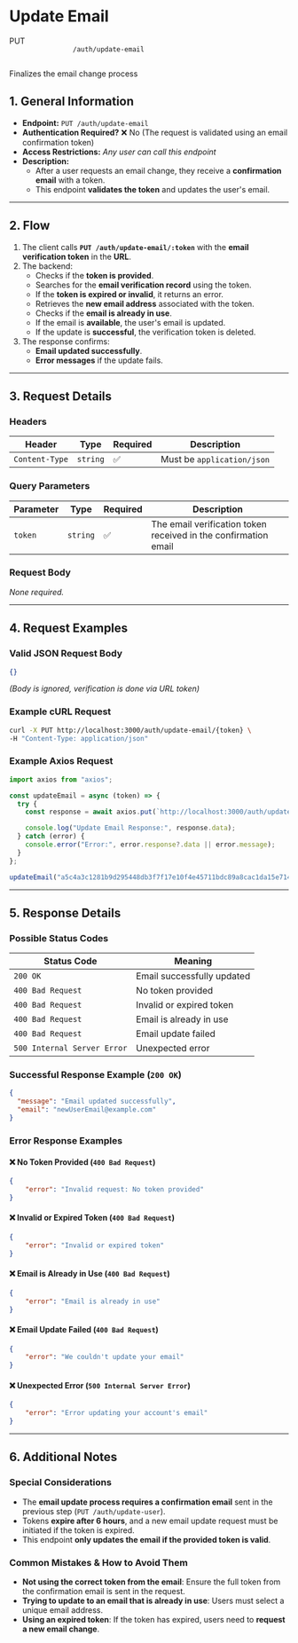 # **Update Email**  

<div class="route-container put">
    <div class="endpoint-main">
        <span class="endpoint-type">PUT</span>
        <code class="endpoint-code">
                /auth/update-email
        </code>
    </div>
    <p class="endpoint-description">Finalizes the email change process</p>
</div>


## **1. General Information**
- **Endpoint:** `PUT /auth/update-email`
- **Authentication Required?** ❌ No (The request is validated using an email confirmation token)
- **Access Restrictions:** _Any user can call this endpoint_
- **Description:**  
  - After a user requests an email change, they receive a **confirmation email** with a token.  
  - This endpoint **validates the token** and updates the user's email.

---

## **2. Flow**
1. The client calls **`PUT /auth/update-email/:token`** with the **email verification token** in the **URL**.
2. The backend:
   - Checks if the **token is provided**.
   - Searches for the **email verification record** using the token.
   - If the **token is expired or invalid**, it returns an error.
   - Retrieves the **new email address** associated with the token.
   - Checks if the **email is already in use**.
   - If the email is **available**, the user's email is updated.
   - If the update is **successful**, the verification token is deleted.
3. The response confirms:
   - **Email updated successfully**.
   - **Error messages** if the update fails.

---

## **3. Request Details**
### **Headers**  
| Header          | Type    | Required | Description |
|---------------|---------|----------|------------|
| `Content-Type` | `string` | ✅ | Must be `application/json` |

### **Query Parameters**  
| Parameter | Type | Required | Description |
|-----------|------|----------|------------|
| `token` | `string` | ✅ | The email verification token received in the confirmation email |

### **Request Body**  
_None required._

---

## **4. Request Examples**
### **Valid JSON Request Body**
```json
{}
```
_(Body is ignored, verification is done via URL token)_

### **Example cURL Request**
```sh
curl -X PUT http://localhost:3000/auth/update-email/{token} \
-H "Content-Type: application/json"
```

### **Example Axios Request**
```javascript
import axios from "axios";

const updateEmail = async (token) => {
  try {
    const response = await axios.put(`http://localhost:3000/auth/update-email/${token}`);

    console.log("Update Email Response:", response.data);
  } catch (error) {
    console.error("Error:", error.response?.data || error.message);
  }
};

updateEmail("a5c4a3c1281b9d295448db3f7f17e10f4e45711bdc89a8cac1da15e7149c9b04");
```

---

## **5. Response Details**
### **Possible Status Codes**
| Status Code | Meaning |
|-------------|---------|
| `200 OK` | Email successfully updated |
| `400 Bad Request` | No token provided |
| `400 Bad Request` | Invalid or expired token |
| `400 Bad Request` | Email is already in use |
| `400 Bad Request` | Email update failed |
| `500 Internal Server Error` | Unexpected error |

### **Successful Response Example (`200 OK`)**
```json
{ 
  "message": "Email updated successfully",
  "email": "newUserEmail@example.com"
}
```

### **Error Response Examples**
#### ❌ **No Token Provided (`400 Bad Request`)**
```json
{
    "error": "Invalid request: No token provided"
}
```

#### ❌ **Invalid or Expired Token (`400 Bad Request`)**
```json
{
    "error": "Invalid or expired token"
}
```

#### ❌ **Email is Already in Use (`400 Bad Request`)**
```json
{
    "error": "Email is already in use"
}
```

#### ❌ **Email Update Failed (`400 Bad Request`)**
```json
{
    "error": "We couldn't update your email"
}
```

#### ❌ **Unexpected Error (`500 Internal Server Error`)**
```json
{
    "error": "Error updating your account's email"
}
```

---

## **6. Additional Notes**
### **Special Considerations**
- The **email update process requires a confirmation email** sent in the previous step (`PUT /auth/update-user`).
- Tokens **expire after 6 hours**, and a new email update request must be initiated if the token is expired.
- This endpoint **only updates the email if the provided token is valid**.

### **Common Mistakes & How to Avoid Them**
- **Not using the correct token from the email**: Ensure the full token from the confirmation email is sent in the request.
- **Trying to update to an email that is already in use**: Users must select a unique email address.
- **Using an expired token**: If the token has expired, users need to **request a new email change**.
